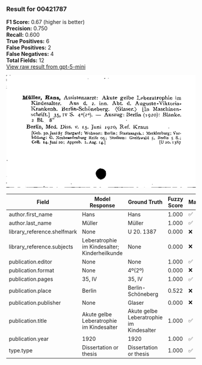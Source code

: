 ### Result for 00421787
**F1 Score:** 0.67 (higher is better)<br>**Precision:** 0.750<br>**Recall:** 0.600<br>**True Positives:** 6<br>**False Positives:** 2<br>**False Negatives:** 4<br>**Total Fields:** 12<br>[View raw result from gpt-5-mini](https://github.com/RISE-UNIBAS/humanities_data_benchmark/blob/main/results/2025-09-02/T0166/request_T0166_00421787.json)

<img src="https://github.com/RISE-UNIBAS/humanities_data_benchmark/blob/main/benchmarks/zettelkatalog/images/00421787.jpg?raw=true" alt="00421787" width="600px">

| Field | Model Response | Ground Truth | Fuzzy Score | Match |
|-------|----------------|--------------|-------------|-------|
| author.first_name | Hans | Hans | 1.000 | ✅ |
| author.last_name | Müller | Müller | 1.000 | ✅ |
| library_reference.shelfmark | None | U 20. 1387 | 0.000 | ❌ |
| library_reference.subjects | Leberatrophie im Kindesalter; Kinderheilkunde | None | 0.000 | ❌ |
| publication.editor | None | None | 1.000 | ✅ |
| publication.format | None | 4º(2º) | 0.000 | ❌ |
| publication.pages | 35, IV | 35, IV | 1.000 | ✅ |
| publication.place | Berlin | Berlin-Schöneberg | 0.522 | ❌ |
| publication.publisher | None | Glaser | 0.000 | ❌ |
| publication.title | Akute gelbe Leberatrophie im Kindesalter | Akute gelbe Leberatrophie im Kindesalter | 1.000 | ✅ |
| publication.year | 1920 | 1920 | 1.000 | ✅ |
| type.type | Dissertation or thesis | Dissertation or thesis | 1.000 | ✅ |
